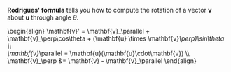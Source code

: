 **Rodrigues' formula** tells you how to compute the rotation of a vector $\mathbf{v}$ about $\mathbf{u}$ through angle $\theta$.

\begin{align}
\mathbf{v}' = \mathbf{v}\_\parallel + \mathbf{v}\_\perp\cos\theta + (\mathbf{u} \times \mathbf{v}_\perp)\sin\theta \\\\\
\mathbf{v}_\parallel = \mathbf{u}(\mathbf{u}\cdot\mathbf{v}) \\\\\
\mathbf{v}\_\perp &= \mathbf{v} - \mathbf{v}_\parallel
\end{align}